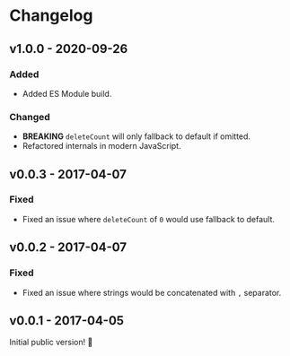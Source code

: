 # Changelog

## v1.0.0 - 2020-09-26

### Added

- Added ES Module build.

### Changed

- **BREAKING** `deleteCount` will only fallback to default if omitted.
- Refactored internals in modern JavaScript.

## v0.0.3 - 2017-04-07

### Fixed

- Fixed an issue where `deleteCount` of `0` would use fallback to default.

## v0.0.2 - 2017-04-07

### Fixed

- Fixed an issue where strings would be concatenated with `,` separator.

## v0.0.1 - 2017-04-05

Initial public version! :tada:
